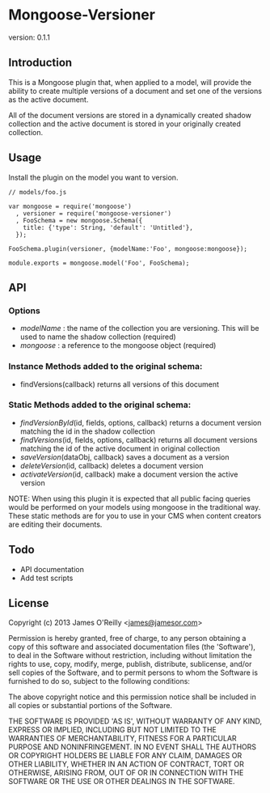 # Mongoose-Versioner

version: 0.1.1

## Introduction

This is a Mongoose plugin that, when applied to a model, will provide
the ability to create multiple versions of a document and set one of
the versions as the active document.

All of the document versions are stored in a dynamically created shadow
collection and the active document is stored in your originally created
collection.

## Usage

Install the plugin on the model you want to version.

```
// models/foo.js

var mongoose = require('mongoose')
  , versioner = require('mongoose-versioner')
  , FooSchema = new mongoose.Schema({
    title: {'type': String, 'default': 'Untitled'},
  });

FooSchema.plugin(versioner, {modelName:'Foo', mongoose:mongoose});

module.exports = mongoose.model('Foo', FooSchema);
```

## API

### Options
- *modelName* : the name of the collection you are versioning.  This
will be used to name the shadow collection (required)
- *mongoose* : a reference to the mongoose object (required)

### Instance Methods added to the original schema:
- findVersions(callback) returns all versions of this document

### Static Methods added to the original schema:
- *findVersionById*(id, fields, options, callback) returns a document version
  matching the id in the shadow collection
- *findVersions*(id, fields, options, callback) returns all document versions
  matching the id of the active document in original collection
- *saveVersion*(dataObj, callback) saves a document as a version
- *deleteVersion*(id, callback) deletes a document version
- *activateVersion*(id, callback) make a document version the active version

NOTE: When using this plugin it is expected that all public facing queries
would be performed on your models using mongoose in the traditional
way.  These static methods are for you to use in your CMS when content
creators are editing their documents.

## Todo

- API documentation
- Add test scripts

## License

Copyright (c) 2013 James O'Reilly &lt;james@jamesor.com&gt;

Permission is hereby granted, free of charge, to any person obtaining
a copy of this software and associated documentation files (the
'Software'), to deal in the Software without restriction, including
without limitation the rights to use, copy, modify, merge, publish,
distribute, sublicense, and/or sell copies of the Software, and to
permit persons to whom the Software is furnished to do so, subject to
the following conditions:

The above copyright notice and this permission notice shall be
included in all copies or substantial portions of the Software.

THE SOFTWARE IS PROVIDED 'AS IS', WITHOUT WARRANTY OF ANY KIND,
EXPRESS OR IMPLIED, INCLUDING BUT NOT LIMITED TO THE WARRANTIES OF
MERCHANTABILITY, FITNESS FOR A PARTICULAR PURPOSE AND NONINFRINGEMENT.
IN NO EVENT SHALL THE AUTHORS OR COPYRIGHT HOLDERS BE LIABLE FOR ANY
CLAIM, DAMAGES OR OTHER LIABILITY, WHETHER IN AN ACTION OF CONTRACT,
TORT OR OTHERWISE, ARISING FROM, OUT OF OR IN CONNECTION WITH THE
SOFTWARE OR THE USE OR OTHER DEALINGS IN THE SOFTWARE.